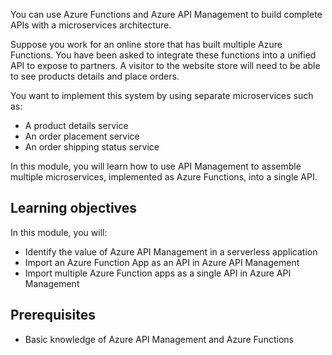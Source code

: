 You can use Azure Functions and Azure API Management to build complete APIs with a microservices architecture.

<!-- TODO: I think this intro is inaccurate. My assumption is that our online store is up and running and the Function Apps are in existent as our business logic. The tasks is to give partners the ability to interact with our store functionality, hence the need to create an API. You already have the microservices. That's why, in the exercises that follow, we don't create functions, we just expose them as an API. Please modify this introduction.  -->
Suppose you work for an online store that has built multiple Azure Functions. You have been asked to integrate these functions into a unified API to expose to partners. A visitor to the website store will need to be able to see products details and place orders.

You want to implement this system by using separate microservices such as:

- A product details service
- An order placement service
- An order shipping status service

In this module, you will learn how to use API Management to assemble multiple microservices, implemented as Azure Functions, into a single API.

## Learning objectives

In this module, you will:

- Identify the value of Azure API Management in a serverless application
- Import an Azure Function App as an API in Azure API Management
- Import multiple Azure Function apps as a single API in Azure API Management

## Prerequisites

- Basic knowledge of Azure API Management and Azure Functions